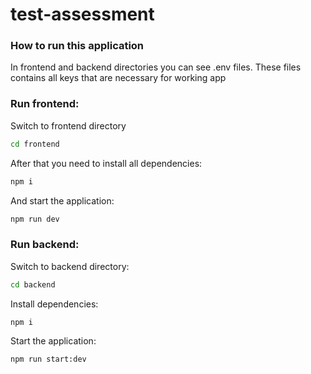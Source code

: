 # test-assessment

### How to run this application
In frontend and backend directories you can see .env files. These files contains all keys that are necessary for working app

### Run frontend:
Switch to frontend directory
```bash
cd frontend
```
After that you need to install all dependencies:
```bash
npm i
```

And start the application:
```bash
npm run dev
```

### Run backend:
Switch to backend directory:
```bash
cd backend
```

Install dependencies:
```bash
npm i
```

Start the application:
```bash
npm run start:dev
```
